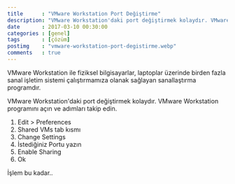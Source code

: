 ```yaml
---
title      : "VMware Workstation Port Değiştirme"
description: "VMware Workstation'daki port değiştirmek kolaydır. VMware Workstation programını açın ve adımları takip edin."
date       : 2017-03-10 00:30:00
categories : [genel]
tags       : [çözüm]
postimg    : "vmware-workstation-port-degistirme.webp"
comments   : true
---
```


VMware Workstation ile fiziksel bilgisayarlar, laptoplar üzerinde birden fazla sanal işletim sistemi çalıştırmamıza olanak sağlayan sanallaştırma programdır. 

VMware Workstation'daki port değiştirmek kolaydır. VMware Workstation programını açın ve adımları takip edin.

1. Edit > Preferences
2. Shared VMs tab kısmı
3. Change Settings
4. İstediğiniz Portu yazın
5. Enable Sharing
6. Ok

İşlem bu kadar..

